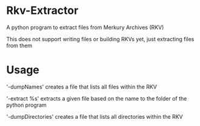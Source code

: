 # Rkv-Extractor
 A python program to extract files from Merkury Archives (RKV)
 
 This does not support writing files or building RKVs yet, just extracting files from them
 
# Usage
 '-dumpNames' creates a file that lists all files within the RKV
 
 '-extract %s' extracts a given file based on the name to the folder of the python program
 
 '-dumpDirectories' creates a file that lists all directories within the RKV